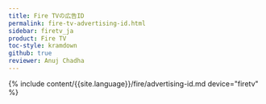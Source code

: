 ```yaml
---
title: Fire TVの広告ID
permalink: fire-tv-advertising-id.html
sidebar: firetv_ja
product: Fire TV
toc-style: kramdown
github: true
reviewer: Anuj Chadha
---
```


{% include content/{{site.language}}/fire/advertising-id.md device="firetv" %}
